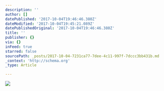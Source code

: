 ```yaml
---
description: ''
author: []
datePublished: '2017-10-04T19:46:46.380Z'
dateModified: '2017-10-04T19:45:21.089Z'
datePublishedOriginal: '2017-10-04T19:46:46.380Z'
title: ''
publisher: {}
via: {}
inFeed: true
starred: false
sourcePath: _posts/2017-10-04-7231ca77-7dee-4c11-997f-7dccc3bb431b.md
_context: 'http://schema.org'
_type: Article

---
```

![](https://the-grid-user-content.s3-us-west-2.amazonaws.com/4a0b6fa3-74da-48c7-bf9b-54249ded43ec.jpg)